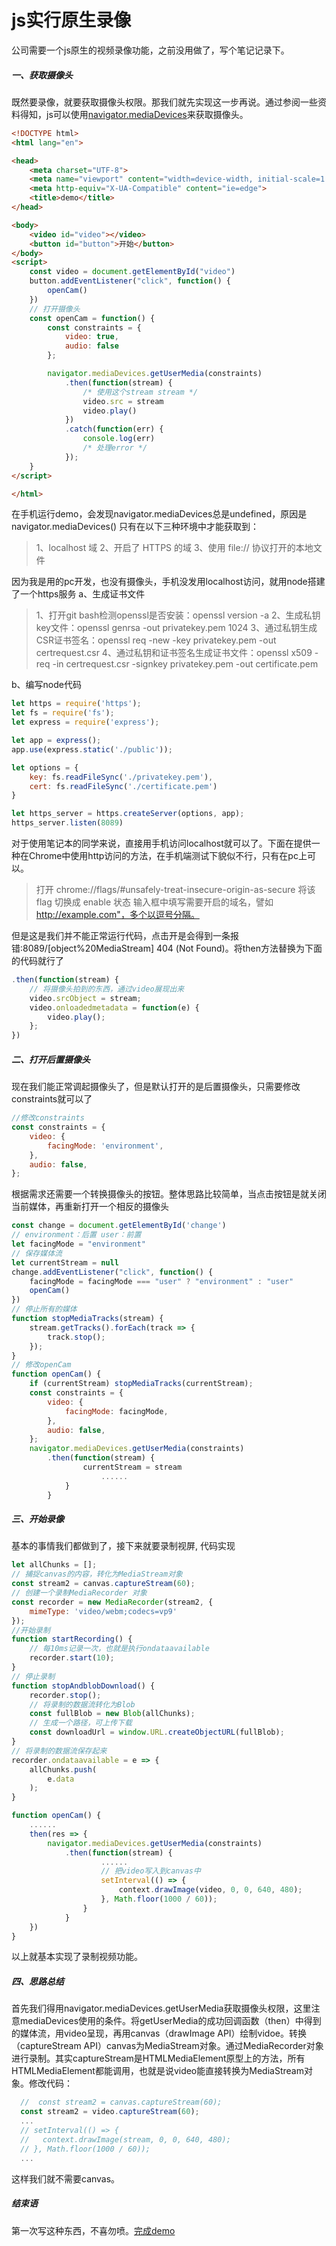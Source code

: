 # js实行原生录像
公司需要一个js原生的视频录像功能，之前没用做了，写个笔记记录下。

##### 一、获取摄像头

既然要录像，就要获取摄像头权限。那我们就先实现这一步再说。通过参阅一些资料得知，js可以使用[navigator.mediaDevices](https://developer.mozilla.org/en-US/docs/Web/API/MediaDevices/getUserMedia)来获取摄像头。

``` HTML
<!DOCTYPE html>
<html lang="en">

<head>
    <meta charset="UTF-8">
    <meta name="viewport" content="width=device-width, initial-scale=1.0">
    <meta http-equiv="X-UA-Compatible" content="ie=edge">
    <title>demo</title>
</head>

<body>
    <video id="video"></video>
    <button id="button">开始</button>
</body>
<script>
    const video = document.getElementById("video")
    button.addEventListener("click", function() {
        openCam()
    })
    // 打开摄像头
    const openCam = function() {
        const constraints = {
            video: true,
            audio: false
        };

        navigator.mediaDevices.getUserMedia(constraints)
            .then(function(stream) {
                /* 使用这个stream stream */
                video.src = stream
                video.play()
            })
            .catch(function(err) {
                console.log(err)
                /* 处理error */
            });
    }
</script>

</html>
```

在手机运行demo，会发现navigator.mediaDevices总是undefined，原因是navigator.mediaDevices() 只有在以下三种环境中才能获取到：

> 1、localhost 域
> 2、开启了 HTTPS 的域
> 3、使用 file:// 协议打开的本地文件

因为我是用的pc开发，也没有摄像头，手机没发用localhost访问，就用node搭建了一个https服务
a、生成证书文件

> 1、打开git bash检测openssl是否安装：openssl version -a
> 2、生成私钥key文件：openssl genrsa -out privatekey.pem 1024
> 3、通过私钥生成CSR证书签名：openssl req -new -key privatekey.pem -out certrequest.csr
> 4、通过私钥和证书签名生成证书文件：openssl x509 -req -in certrequest.csr -signkey privatekey.pem -out certificate.pem

b、编写node代码

``` JavaScript
let https = require('https');
let fs = require('fs');
let express = require('express');

let app = express();
app.use(express.static('./public'));

let options = {
    key: fs.readFileSync('./privatekey.pem'),
    cert: fs.readFileSync('./certificate.pem')
}

let https_server = https.createServer(options, app);
https_server.listen(8089)
```

对于使用笔记本的同学来说，直接用手机访问localhost就可以了。下面在提供一种在Chrome中使用http访问的方法，在手机端测试下貌似不行，只有在pc上可以。

> 打开 chrome://flags/#unsafely-treat-insecure-origin-as-secure
> 将该 flag 切换成 enable 状态
> 输入框中填写需要开启的域名，譬如 http://example.com"，多个以逗号分隔。

但是这是我们并不能正常运行代码，点击开是会得到一条报错:8089/[object%20MediaStream] 404 (Not Found)。将then方法替换为下面的代码就行了

``` JavaScript
.then(function(stream) {
    // 将摄像头拍到的东西，通过video展现出来
    video.srcObject = stream;
    video.onloadedmetadata = function(e) {
        video.play();
    };
})
```

##### 二、打开后置摄像头

现在我们能正常调起摄像头了，但是默认打开的是后置摄像头，只需要修改constraints就可以了

``` JavaScript
//修改constraints
const constraints = {
    video: {
        facingMode: 'environment',
    },
    audio: false,
};
```

根据需求还需要一个转换摄像头的按钮。整体思路比较简单，当点击按钮是就关闭当前媒体，再重新打开一个相反的摄像头

``` JavaScript
const change = document.getElementById('change')
// environment：后置 user：前置
let facingMode = "environment"
// 保存媒体流
let currentStream = null
change.addEventListener("click", function() {
    facingMode = facingMode === "user" ? "environment" : "user"
    openCam()
})
// 停止所有的媒体
function stopMediaTracks(stream) {
    stream.getTracks().forEach(track => {
        track.stop();
    });
}
// 修改openCam
function openCam() {
    if (currentStream) stopMediaTracks(currentStream);
    const constraints = {
        video: {
            facingMode: facingMode,
        },
        audio: false,
    };
    navigator.mediaDevices.getUserMedia(constraints)
        .then(function(stream) {
                currentStream = stream
                    ......
            }
        }
```

##### 三、开始录像

基本的事情我们都做到了，接下来就要录制视屏, 代码实现

``` JavaScript
let allChunks = [];
// 捕捉canvas的内容，转化为MediaStream对象
const stream2 = canvas.captureStream(60);
// 创建一个录制MediaRecorder 对象
const recorder = new MediaRecorder(stream2, {
    mimeType: 'video/webm;codecs=vp9'
});
//开始录制
function startRecording() {
    // 每10ms记录一次，也就是执行ondataavailable
    recorder.start(10);
}
// 停止录制
function stopAndblobDownload() {
    recorder.stop();
    // 将录制的数据流转化为Blob
    const fullBlob = new Blob(allChunks);
    // 生成一个路径，可上传下载
    const downloadUrl = window.URL.createObjectURL(fullBlob);
}
// 将录制的数据流保存起来
recorder.ondataavailable = e => {
    allChunks.push(
        e.data
    );
}

function openCam() {
    ......
    then(res => {
        navigator.mediaDevices.getUserMedia(constraints)
            .then(function(stream) {
                    ......
                    // 把video写入到canvas中
                    setInterval(() => {
                        context.drawImage(video, 0, 0, 640, 480);
                    }, Math.floor(1000 / 60));
                }
            }
    })
}
```

以上就基本实现了录制视频功能。

##### 四、思路总结

首先我们得用navigator.mediaDevices.getUserMedia获取摄像头权限，这里注意mediaDevices使用的条件。将getUserMedia的成功回调函数（then）中得到的媒体流，用video呈现，再用canvas（drawImage API）绘制vidoe。转换（captureStream API）canvas为MediaStream对象。通过MediaRecorder对象进行录制。其实captureStream是HTMLMediaElement原型上的方法，所有HTMLMediaElement都能调用，也就是说video能直接转换为MediaStream对象。修改代码：

``` JavaScript
  //  const stream2 = canvas.captureStream(60); 
  const stream2 = video.captureStream(60);
  ...
  // setInterval(() => {
  //   context.drawImage(stream, 0, 0, 640, 480);
  // }, Math.floor(1000 / 60));
  ...
```

这样我们就不需要canvas。

##### 结束语

第一次写这种东西，不喜勿喷。[完成demo]()

